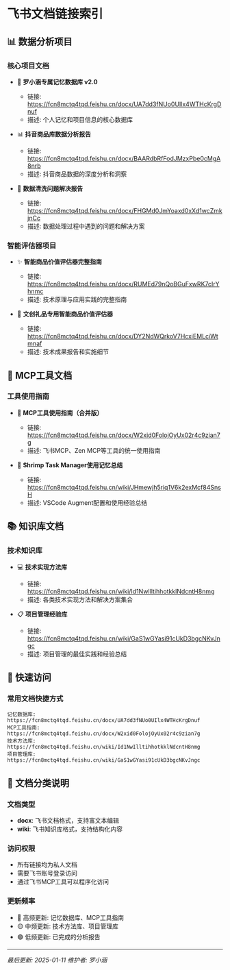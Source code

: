 # 飞书文档链接索引

## 📊 数据分析项目

### 核心项目文档
- 🧠 **罗小涵专属记忆数据库 v2.0**
  - 链接: https://fcn8mctq4tqd.feishu.cn/docx/UA7dd3fNUo0UIlx4WTHcKrgDnuf
  - 描述: 个人记忆和项目信息的核心数据库

- 📊 **抖音商品库数据分析报告**
  - 链接: https://fcn8mctq4tqd.feishu.cn/docx/BAARdbRfFodJMzxPbe0cMgA8nrb
  - 描述: 抖音商品数据的深度分析和洞察

- 🎉 **数据清洗问题解决报告**
  - 链接: https://fcn8mctq4tqd.feishu.cn/docx/FHGMd0JmYoaxd0xXd1wcZmkjnCc
  - 描述: 数据处理过程中遇到的问题和解决方案

### 智能评估器项目
- ✨ **智能商品价值评估器完整指南**
  - 链接: https://fcn8mctq4tqd.feishu.cn/docx/RUMEd79nQoBGuFxwRK7cIrYhnmc
  - 描述: 技术原理与应用实践的完整指南

- 🎨 **文创礼品专用智能商品价值评估器**
  - 链接: https://fcn8mctq4tqd.feishu.cn/docx/DY2NdWQrkoV7HcxiEMLciWtmnaf
  - 描述: 技术成果报告和实施细节

## 🔧 MCP工具文档

### 工具使用指南
- 🔧 **MCP工具使用指南（合并版）**
  - 链接: https://fcn8mctq4tqd.feishu.cn/docx/W2xid0FolojOyUx02r4c9zian7g
  - 描述: 飞书MCP、Zen MCP等工具的统一使用指南

- 🧠 **Shrimp Task Manager使用记忆总结**
  - 链接: https://fcn8mctq4tqd.feishu.cn/wiki/JHmewjh5riq1V6k2exMcf84SnsH
  - 描述: VSCode Augment配置和使用经验总结

## 📚 知识库文档

### 技术知识库
- 💻 **技术实现方法库**
  - 链接: https://fcn8mctq4tqd.feishu.cn/wiki/Id1NwIlltihhotkklNdcntH8nmg
  - 描述: 各类技术实现方法和解决方案集合

- 📋 **项目管理经验库**
  - 链接: https://fcn8mctq4tqd.feishu.cn/wiki/GaS1wGYasi91cUkD3bgcNKvJngc
  - 描述: 项目管理的最佳实践和经验总结

## 🔗 快速访问

### 常用文档快捷方式
```
记忆数据库: https://fcn8mctq4tqd.feishu.cn/docx/UA7dd3fNUo0UIlx4WTHcKrgDnuf
MCP工具指南: https://fcn8mctq4tqd.feishu.cn/docx/W2xid0FolojOyUx02r4c9zian7g
技术方法库: https://fcn8mctq4tqd.feishu.cn/wiki/Id1NwIlltihhotkklNdcntH8nmg
项目管理库: https://fcn8mctq4tqd.feishu.cn/wiki/GaS1wGYasi91cUkD3bgcNKvJngc
```

## 📝 文档分类说明

### 文档类型
- **docx**: 飞书文档格式，支持富文本编辑
- **wiki**: 飞书知识库格式，支持结构化内容

### 访问权限
- 所有链接均为私人文档
- 需要飞书账号登录访问
- 通过飞书MCP工具可以程序化访问

### 更新频率
- 🔴 高频更新: 记忆数据库、MCP工具指南
- 🟡 中频更新: 技术方法库、项目管理库
- 🟢 低频更新: 已完成的分析报告

---
*最后更新: 2025-01-11*
*维护者: 罗小涵*
